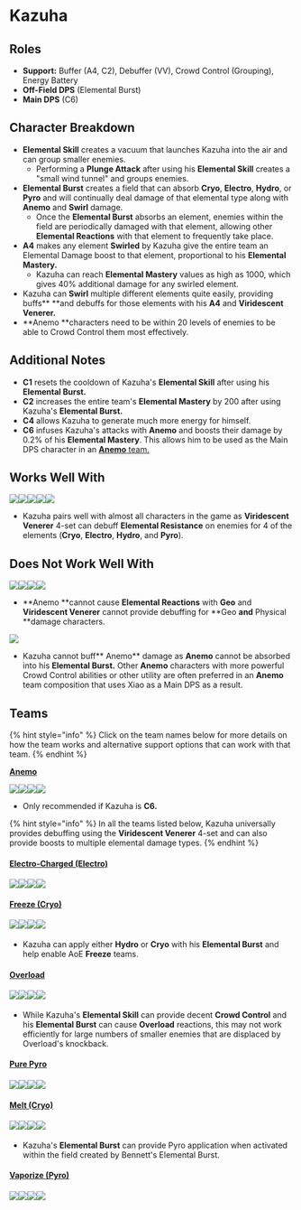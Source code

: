 # Kazuha

## Roles

* **Support:** Buffer (A4, C2), Debuffer (VV), Crowd Control (Grouping), Energy Battery
* **Off-Field DPS** (Elemental Burst)
* **Main DPS** (C6)

## Character Breakdown

* **Elemental Skill** creates a vacuum that launches Kazuha into the air and can group smaller enemies.
  * Performing a **Plunge Attack** after using his **Elemental Skill** creates a "small wind tunnel" and groups enemies.
* **Elemental Burst** creates a field that can absorb **Cryo**, **Electro**, **Hydro**, or **Pyro** and will continually deal damage of that elemental type along with **Anemo** and **Swirl** damage.
  * Once the **Elemental Burst** absorbs an element, enemies within the field are periodically damaged with that element, allowing other **Elemental Reactions** with that element to frequently take place.
* **A4** makes any element **Swirled** by Kazuha give the entire team an Elemental Damage boost to that element, proportional to his **Elemental Mastery.**
  * Kazuha can reach **Elemental Mastery** values as high as 1000, which gives 40% additional damage for any swirled element.
* Kazuha can **Swirl** multiple different elements quite easily, providing buffs** **and debuffs for those elements with his **A4** and **Viridescent Venerer.**
* **Anemo **characters need to be within 20 levels of enemies to be able to Crowd Control them most effectively.

## **Additional Notes**

* **C1** resets the cooldown of Kazuha's **Elemental Skill** after using his **Elemental Burst.**
* **C2** increases the entire team's **Elemental Mastery** by 200 after using Kazuha's **Elemental Burst.**
* **C4** allows Kazuha to generate much more energy for himself.
* **C6** infuses Kazuha's attacks with **Anemo** and boosts their damage by 0.2% of his **Elemental Mastery**. This allows him to be used as the Main DPS character in an [**Anemo** team.](../../teams/anemo.md)

## Works Well With

![](../../.gitbook/assets/Element\_Anemo.webp)![](../../.gitbook/assets/Element\_Cryo.webp)![](../../.gitbook/assets/Element\_Electro.webp)![](../../.gitbook/assets/Element\_Hydro.webp)![](../../.gitbook/assets/Element\_Pyro.webp)

* Kazuha pairs well with almost all characters in the game as **Viridescent Venerer** 4-set can debuff **Elemental Resistance** on enemies for 4 of the elements (**Cryo**, **Electro**, **Hydro**, and **Pyro**).

## Does Not Work Well With

![](../../.gitbook/assets/Element\_Geo.webp)![](../../.gitbook/assets/UI\_AvatarIcon\_Eula.png)![](../../.gitbook/assets/UI\_AvatarIcon\_Razor.png)![](../../.gitbook/assets/UI\_AvatarIcon\_Xinyan.png)

* **Anemo **cannot cause **Elemental Reactions** with **Geo** and **Viridescent Venerer** cannot provide debuffing for **Geo **and** Physical **damage characters.

![](../../.gitbook/assets/UI\_AvatarIcon\_Xiao.png)

* Kazuha cannot buff** Anemo** damage as **Anemo** cannot be absorbed into his **Elemental Burst.** Other **Anemo** characters with more powerful Crowd Control abilities or other utility are often preferred in an **Anemo** team composition that uses Xiao as a Main DPS as a result.

## Teams

{% hint style="info" %}
Click on the team names below for more details on how the team works and alternative support options that can work with that team.
{% endhint %}

****[**Anemo**](https://genshinteambuilds.gitbook.io/teams/teams/anemo)****

![](../../.gitbook/assets/UI\_AvatarIcon\_Kazuha.png)![](../../.gitbook/assets/UI\_AvatarIcon\_Venti.png)![](../../.gitbook/assets/UI\_AvatarIcon\_Zhongli.png)![](../../.gitbook/assets/UI\_AvatarIcon\_Bennett.png)

* Only recommended if Kazuha is **C6.**

{% hint style="info" %}
In all the teams listed below, Kazuha universally provides debuffing using the **Viridescent Venerer** 4-set and can also provide boosts to multiple elemental damage types.
{% endhint %}

#### [Electro-Charged (Electro)](../../teams/electro-charged.md)

#### ![](../../.gitbook/assets/UI\_AvatarIcon\_Keqing.png)![](../../.gitbook/assets/UI\_AvatarIcon\_Xingqiu.png)![](../../.gitbook/assets/UI\_AvatarIcon\_Kazuha.png)![](../../.gitbook/assets/UI\_AvatarIcon\_Zhongli.png)

#### [Freeze (Cryo)](../../teams/freeze.md)

#### ![](../../.gitbook/assets/UI\_AvatarIcon\_Ayaka.png)![](../../.gitbook/assets/UI\_AvatarIcon\_Mona.png)![](../../.gitbook/assets/UI\_AvatarIcon\_Kazuha.png)![](../../.gitbook/assets/UI\_AvatarIcon\_Bennett.png)

* Kazuha can apply either **Hydro** or **Cryo** with his **Elemental Burst** and help enable AoE **Freeze** teams.

#### [Overload](../../teams/overload.md)

#### ![](../../.gitbook/assets/UI\_AvatarIcon\_Yoimiya.png)![](../../.gitbook/assets/UI\_AvatarIcon\_Fischl.png)![](../../.gitbook/assets/UI\_AvatarIcon\_Kazuha.png)![](../../.gitbook/assets/UI\_AvatarIcon\_Bennett.png)

* While Kazuha's **Elemental Skill** can provide decent **Crowd Control** and his **Elemental Burst** can cause **Overload** reactions, this may not work efficiently for large numbers of smaller enemies that are displaced by Overload's knockback.

#### [Pure Pyro](../../teams/pure-pyro.md)

#### ![](../../.gitbook/assets/UI\_AvatarIcon\_Klee.png)![](../../.gitbook/assets/UI\_AvatarIcon\_Xiangling.png)![](../../.gitbook/assets/UI\_AvatarIcon\_Kazuha.png)![](../../.gitbook/assets/UI\_AvatarIcon\_Bennett.png)

#### [Melt (Cryo)](../../teams/reverse-melt.md)

#### ![](../../.gitbook/assets/UI\_AvatarIcon\_Ganyu.png)![](../../.gitbook/assets/UI\_AvatarIcon\_Kazuha.png)![](../../.gitbook/assets/UI\_AvatarIcon\_Zhongli.png)![](../../.gitbook/assets/UI\_AvatarIcon\_Bennett.png)

* Kazuha's **Elemental Burst** can provide Pyro application when activated within the field created by Bennett's Elemental Burst.

#### [Vaporize (Pyro)](../../teams/reverse-vaporize.md)

#### ![](../../.gitbook/assets/UI\_AvatarIcon\_Diluc.png)![](../../.gitbook/assets/UI\_AvatarIcon\_Xingqiu.png)![](../../.gitbook/assets/UI\_AvatarIcon\_Kazuha.png)![](../../.gitbook/assets/UI\_AvatarIcon\_Bennett.png)
